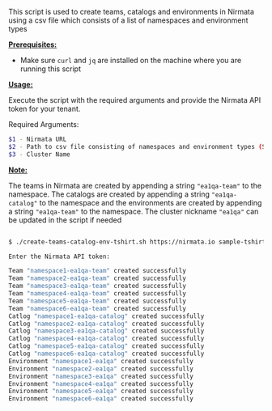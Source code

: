 This script is used to create teams, catalogs and environments in Nirmata using a csv file which consists of a list of namespaces and environment types

<ins>**Prerequisites:**</ins>

- Make sure `curl` and `jq` are installed on the machine where you are running this script

<ins>**Usage:**</ins>

Execute the script with the required arguments and provide the Nirmata API token for your tenant. 

Required Arguments:
```sh
$1 - Nirmata URL
$2 - Path to csv file consisting of namespaces and environment types (See example csv file for reference)
$3 - Cluster Name
```

<ins>**Note:**</ins> 

The teams in Nirmata are created by appending a string `"ea1qa-team"` to the namespace. The catalogs are created by appending a string `"ea1qa-catalog"` to the namespace and the environments are created by appending a string `"ea1qa-team"` to the namespace. The cluster nickname `"ea1qa"` can be updated in the script if needed

```sh

$ ./create-teams-catalog-env-tshirt.sh https://nirmata.io sample-tshirt-size.csv calico-ipip4

Enter the Nirmata API token:

Team "namespace1-ea1qa-team" created successfully
Team "namespace2-ea1qa-team" created successfully
Team "namespace3-ea1qa-team" created successfully
Team "namespace4-ea1qa-team" created successfully
Team "namespace5-ea1qa-team" created successfully
Team "namespace6-ea1qa-team" created successfully
Catlog "namespace1-ea1qa-catalog" created successfully
Catlog "namespace2-ea1qa-catalog" created successfully
Catlog "namespace3-ea1qa-catalog" created successfully
Catlog "namespace4-ea1qa-catalog" created successfully
Catlog "namespace5-ea1qa-catalog" created successfully
Catlog "namespace6-ea1qa-catalog" created successfully
Environment "namespace1-ea1qa" created successfully
Environment "namespace2-ea1qa" created successfully
Environment "namespace3-ea1qa" created successfully
Environment "namespace4-ea1qa" created successfully
Environment "namespace5-ea1qa" created successfully
Environment "namespace6-ea1qa" created successfully


```
